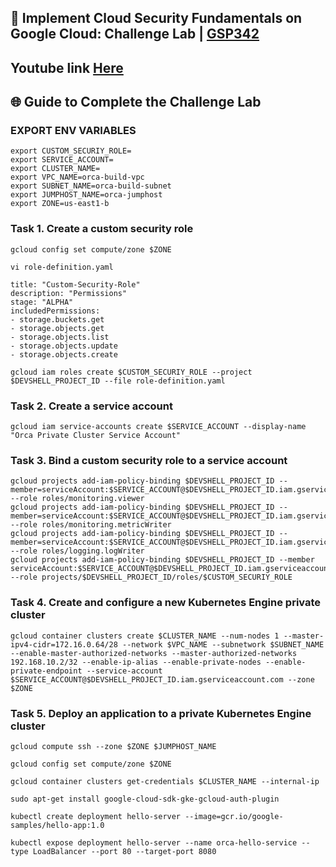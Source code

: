 ## 🚀 Implement Cloud Security Fundamentals on Google Cloud: Challenge Lab | [GSP342](https://www.cloudskillsboost.google/catalog_lab/3123)

## Youtube link [Here]()

## 🌐 **Guide to Complete the Challenge Lab**

### EXPORT ENV VARIABLES ###
```
export CUSTOM_SECURIY_ROLE=
export SERVICE_ACCOUNT=
export CLUSTER_NAME=
export VPC_NAME=orca-build-vpc
export SUBNET_NAME=orca-build-subnet
export JUMPHOST_NAME=orca-jumphost
export ZONE=us-east1-b
```

### Task 1. Create a custom security role ###
```
gcloud config set compute/zone $ZONE
```
```
vi role-definition.yaml
```
```
title: "Custom-Security-Role"
description: "Permissions"
stage: "ALPHA"
includedPermissions:
- storage.buckets.get
- storage.objects.get
- storage.objects.list
- storage.objects.update
- storage.objects.create
```
```
gcloud iam roles create $CUSTOM_SECURIY_ROLE --project $DEVSHELL_PROJECT_ID --file role-definition.yaml
```

### Task 2. Create a service account ###
```
gcloud iam service-accounts create $SERVICE_ACCOUNT --display-name "Orca Private Cluster Service Account"
```
### Task 3. Bind a custom security role to a service account ###
```
gcloud projects add-iam-policy-binding $DEVSHELL_PROJECT_ID --member=serviceAccount:$SERVICE_ACCOUNT@$DEVSHELL_PROJECT_ID.iam.gserviceaccount.com --role roles/monitoring.viewer
gcloud projects add-iam-policy-binding $DEVSHELL_PROJECT_ID --member=serviceAccount:$SERVICE_ACCOUNT@$DEVSHELL_PROJECT_ID.iam.gserviceaccount.com --role roles/monitoring.metricWriter
gcloud projects add-iam-policy-binding $DEVSHELL_PROJECT_ID --member=serviceAccount:$SERVICE_ACCOUNT@$DEVSHELL_PROJECT_ID.iam.gserviceaccount.com --role roles/logging.logWriter
gcloud projects add-iam-policy-binding $DEVSHELL_PROJECT_ID --member serviceAccount:$SERVICE_ACCOUNT@$DEVSHELL_PROJECT_ID.iam.gserviceaccount.com --role projects/$DEVSHELL_PROJECT_ID/roles/$CUSTOM_SECURIY_ROLE
```

### Task 4. Create and configure a new Kubernetes Engine private cluster ###
```
gcloud container clusters create $CLUSTER_NAME --num-nodes 1 --master-ipv4-cidr=172.16.0.64/28 --network $VPC_NAME --subnetwork $SUBNET_NAME --enable-master-authorized-networks --master-authorized-networks 192.168.10.2/32 --enable-ip-alias --enable-private-nodes --enable-private-endpoint --service-account $SERVICE_ACCOUNT@$DEVSHELL_PROJECT_ID.iam.gserviceaccount.com --zone $ZONE

```

### Task 5. Deploy an application to a private Kubernetes Engine cluster ###
```
gcloud compute ssh --zone $ZONE $JUMPHOST_NAME
```
```
gcloud config set compute/zone $ZONE
```
```
gcloud container clusters get-credentials $CLUSTER_NAME --internal-ip
```
```
sudo apt-get install google-cloud-sdk-gke-gcloud-auth-plugin
```
```
kubectl create deployment hello-server --image=gcr.io/google-samples/hello-app:1.0
```
```
kubectl expose deployment hello-server --name orca-hello-service --type LoadBalancer --port 80 --target-port 8080
```

